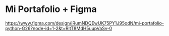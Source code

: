 # Mi Portafolio + Figma

https://www.figma.com/design/lRumNDQEwUK75PY1J95odN/mi-portafolio-python-G26?node-id=1-2&t=RitT8MdH5uupVaSv-0